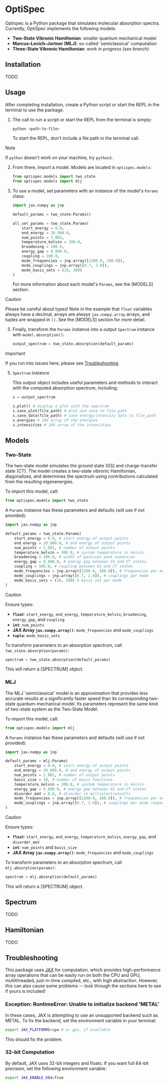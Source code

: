 # OptiSpec

Optispec is a Python package that simulates molecular absorption spectra. Currently, OptiSpec implements the following models:

- **Two-State Vibronic Hamiltonian**: smaller quantum mechanical model
- **Marcus–Levich–Jortner (MLJ)**: so-called 'semiclassical' computation
- **Three-State Vibronic Hamiltonian**: *work in progress (see branch)*

## Installation

TODO

## Usage

After completing installation, create a Python script or start the REPL in the terminal to use the package.

1. The call to run a script or start the REPL from the terminal is simply:

    ```zsh
    python <path-to-file>
    ```

    To start the REPL, don't include a file path in the terminal call.
    
> [!NOTE]
> If `python` doesn't work on your machine, try `python3`.

2. From there, import a model. Models are located in `optispec.models`:

    ```python
    from optispec.models import two_state
    from optispec.models import mlj
    ```

3. To use a model, set parameters with an instance of the model's `Params` class:

    ```python
    import jax.numpy as jnp
    
    default_params = two_state.Params()
    
    all_set_params = two_state.Params(
        start_energy = 0.0,
        end_energy = 20_000.0,
        num_points = 2_001,
        temperature_kelvin = 300.0,
        broadening = 200.0,
        energy_gap = 8_000.0,
        coupling = 100.0,
        mode_frequencies = jnp.array([1200.0, 100.0]),
        mode_couplings = jnp.array([0.7, 2.0]),
        mode_basis_sets = (20, 200)
    )
    ```

    For more information about each model's `Params`, see the [MODELS] section.

> [!CAUTION]
> Please be careful about types! Note in the example that `float` variables always have a decimal, arrays are always `jax.numpy.array` arrays, and tuples are wrapped in `()`. See the [MODELS] section for more detail.

5. Finally, transform the `Params` instance into a output `Spectrum` instance with `model.absorption()`:

    ```python
    output_spectrum = two_state.absorption(default_params)
    ```

> [!IMPORTANT]
> If you run into issues here, please see [Troubleshooting](#troubleshooting).

5. `Spectrum` instance

    This output object includes useful parameters and methods to interact with the computed absorption spectrum, including:

    ```python
    s = output_spectrum
    
    s.plot() # display a plot with the spectrum
    s.save_plot(file_path) # plot and save to file_path
    s.save_data(file_path) # save energy/intensity data to file_path
    s.energies # JAX array of the energies
    s.intensities # JAX array of the intensities
    ```


## Models

### Two-State

The two-state model simulates the ground state (GS) and charge-transfer state (CT). The model creates a two-state vibronic Hamiltonian, diagonalizes, and determines the spectrum using contributions calculated from the resulting eigenenergies.

To import this model, call:

```python
from optispec.models import two_state
```

A `Params` instance has these parameters and defaults (will use if not provided):

```python
import jax.numpy as jnp

default_params = two_state.Params(
    start_energy = 0.0, # start energy of output points
    end_energy = 20_000.0, # end energy of output points
    num_points = 2_001, # number of output points
    temperature_kelvin = 300.0, # system temperature in kelvin
    broadening = 200.0, # width of gaussian peak expansion
    energy_gap = 8_000.0, # energy gap between GS and CT states
    coupling = 100.0, # coupling between GS and CT states
    mode_frequencies = jnp.array([1200.0, 100.0]), # frequencies per mode
    mode_couplings = jnp.array([0.7, 2.0]), # couplings per mode
    mode_basis_sets = (20, 200) # basis set per mode
)
```

> [!CAUTION]
> Ensure types:
> 
> - **`float`**: `start_energy`, `end_energy`, `temperature_kelvin`, `broadening`, `energy_gap`, and `coupling`
> - **`int`**: `num_points`
> - **JAX Array `jax.numpy.array()`**: `mode_frequencies` and `mode_couplings`
> - **`tuple`**: `mode_basis_sets`

To transform parameters to an absorption spectrum, call `two_state.absorption(params)`:

```python
spectrum = two_state.absorption(default_params)
```

This will return a [SPECTRUM] object.

### MLJ

The MLJ 'semiclassical' model is an approximation that provides less accurate results at a significantly faster speed than its corresponding two-state quantum-mechanical model. Its parameters represent the same kind of two-state system as the Two-State Model.

To import this model, call:

```python
from optispec.models import mlj
```

A `Params` instance has these parameters and defaults (will use if not provided):

```python
import jax.numpy as jnp

default_params = mlj.Params(
    start_energy = 0.0, # start energy of output points
    end_energy = 20_000.0, # end energy of output points
    num_points = 2_001, # number of output points
    basis_size = 10, # number of basis functions
    temperature_kelvin = 300.0, # system temperature in kelvin
    energy_gap = 8_000.0, # energy gap between GS and CT states
    disorder_meV = 0.0, # disorder in millielectronvolts
    mode_frequencies = jnp.array([1200.0, 100.0]), # frequencies per mode (expects 2 modes)
    mode_couplings = jnp.array([0.7, 2.0]), # couplings per mode (expects 2 modes)
)
```

> [!CAUTION]
> Ensure types:
> 
> - **`float`**: `start_energy`, `end_energy`, `temperature_kelvin`, `energy_gap`, and `disorder_meV`
> - **`int`**: `num_points` and `basis_size`
> - **JAX Array `jax.numpy.array()`**: `mode_frequencies` and `mode_couplings`

To transform parameters to an absorption spectrum, call `mlj.absorption(params)`:

```python
spectrum = mlj.absorption(default_params)
```

This will return a [SPECTRUM] object.

## Spectrum

TODO

## Hamiltonian

TODO

## Troubleshooting

This package uses [JAX](https://jax.readthedocs.io/en/latest/index.html) for computation, which provides high-performance array operations that can be easily run on both the CPU and GPU, multithreaded, just-in-time compiled, etc., with high abstraction. However, this can also cause some problems -- look through the sections here to see if yours is included!

### Exception: RuntimeError: Unable to initialize backend 'METAL'

In these cases, JAX is attempting to use an unsupported backend such as METAL. To fix the backend, set the environment variable in your terminal:

```zsh
export JAX_PLATFORMS=cpu # or gpu, if available
```

This should fix the problem.

### 32-bit Computation

By default, JAX uses 32-bit integers and floats. If you want full 64-bit precision, set the following environment variable:

```zsh
export JAX_ENABLE_X64=True
```
